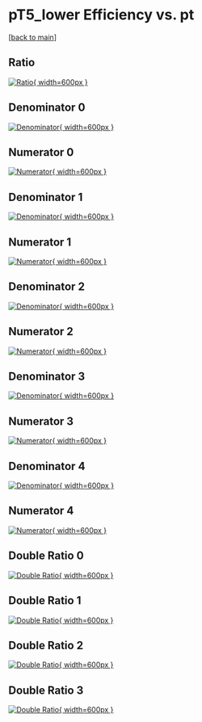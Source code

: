 # pT5_lower Efficiency vs. pt

[[back to main](./)]



## Ratio

[![Ratio](../mtv/var/pT5_lower_loweta_13_-1_eff_pt.png){ width=600px }](../mtv/var/pT5_lower_loweta_13_-1_eff_pt.pdf)

## Denominator 0

[![Denominator](../mtv/den/pT5_lower_loweta_13_-1_eff_pt_den0.png){ width=600px }](../mtv/den/pT5_lower_loweta_13_-1_eff_pt_den0.pdf)

## Numerator 0

[![Numerator](../mtv/num/pT5_lower_loweta_13_-1_eff_pt_num0.png){ width=600px }](../mtv/num/pT5_lower_loweta_13_-1_eff_pt_num0.pdf)

## Denominator 1

[![Denominator](../mtv/den/pT5_lower_loweta_13_-1_eff_pt_den1.png){ width=600px }](../mtv/den/pT5_lower_loweta_13_-1_eff_pt_den1.pdf)

## Numerator 1

[![Numerator](../mtv/num/pT5_lower_loweta_13_-1_eff_pt_num1.png){ width=600px }](../mtv/num/pT5_lower_loweta_13_-1_eff_pt_num1.pdf)

## Denominator 2

[![Denominator](../mtv/den/pT5_lower_loweta_13_-1_eff_pt_den2.png){ width=600px }](../mtv/den/pT5_lower_loweta_13_-1_eff_pt_den2.pdf)

## Numerator 2

[![Numerator](../mtv/num/pT5_lower_loweta_13_-1_eff_pt_num2.png){ width=600px }](../mtv/num/pT5_lower_loweta_13_-1_eff_pt_num2.pdf)

## Denominator 3

[![Denominator](../mtv/den/pT5_lower_loweta_13_-1_eff_pt_den3.png){ width=600px }](../mtv/den/pT5_lower_loweta_13_-1_eff_pt_den3.pdf)

## Numerator 3

[![Numerator](../mtv/num/pT5_lower_loweta_13_-1_eff_pt_num3.png){ width=600px }](../mtv/num/pT5_lower_loweta_13_-1_eff_pt_num3.pdf)

## Denominator 4

[![Denominator](../mtv/den/pT5_lower_loweta_13_-1_eff_pt_den4.png){ width=600px }](../mtv/den/pT5_lower_loweta_13_-1_eff_pt_den4.pdf)

## Numerator 4

[![Numerator](../mtv/num/pT5_lower_loweta_13_-1_eff_pt_num4.png){ width=600px }](../mtv/num/pT5_lower_loweta_13_-1_eff_pt_num4.pdf)

## Double Ratio 0

[![Double Ratio](../mtv/ratio/pT5_lower_loweta_13_-1_eff_pt_ratio0.png){ width=600px }](../mtv/ratio/pT5_lower_loweta_13_-1_eff_pt_ratio0.pdf)

## Double Ratio 1

[![Double Ratio](../mtv/ratio/pT5_lower_loweta_13_-1_eff_pt_ratio1.png){ width=600px }](../mtv/ratio/pT5_lower_loweta_13_-1_eff_pt_ratio1.pdf)

## Double Ratio 2

[![Double Ratio](../mtv/ratio/pT5_lower_loweta_13_-1_eff_pt_ratio2.png){ width=600px }](../mtv/ratio/pT5_lower_loweta_13_-1_eff_pt_ratio2.pdf)

## Double Ratio 3

[![Double Ratio](../mtv/ratio/pT5_lower_loweta_13_-1_eff_pt_ratio3.png){ width=600px }](../mtv/ratio/pT5_lower_loweta_13_-1_eff_pt_ratio3.pdf)

